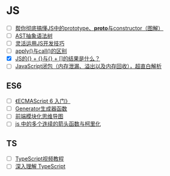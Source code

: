 # JS

- [ ] [帮你彻底搞懂JS中的prototype、**proto**与constructor（图解）](https://blog.csdn.net/cc18868876837/article/details/81211729)
- [ ] [AST抽象语法树](https://segmentfault.com/a/1190000016231512)
- [ ] [灵活运用JS开发技巧](https://juejin.im/post/5cc7afdde51d456e671c7e48)
- [ ] [apply()与call()的区别](https://www.cnblogs.com/lengyuehuahun/p/5643625.html)
- [x] [JS的{} + {}与{} + []的结果是什么？](https://segmentfault.com/a/1190000008038678)
- [ ] [JavaScript闭包（内存泄漏、溢出以及内存回收），超直白解析](https://www.cnblogs.com/mingo233/p/13582147.html)

## ES6

- [ ] [《ECMAScript 6 入门》](http://es6.ruanyifeng.com/)
- [ ] [Generator生成器函数](https://www.cnblogs.com/imwtr/p/5913294.html)
- [ ] [前端模块化思维导图](https://www.processon.com/view/link/5c8409bbe4b02b2ce492286a#map)
- [ ] [js 中的多个连续的箭头函数与柯里化](https://zhuanlan.zhihu.com/p/26794822)

## TS

- [ ] [TypeScript视频教程](https://www.bilibili.com/video/BV1yt411e7xV)
- [ ] [深入理解 TypeScript](https://jkchao.github.io/typescript-book-chinese/)
